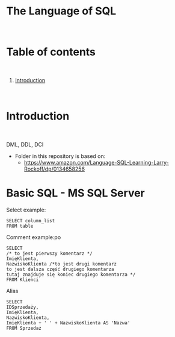# The Language of SQL

<p>&nbsp;</p>

# Table of contents

<p>&nbsp;</p>

1. [Introduction](#Introduction)

<p>&nbsp;</p>

# Introduction

<p>&nbsp;</p>

DML, DDL, DCI

- Folder in this repository is based on:
    - https://www.amazon.com/Language-SQL-Learning-Larry-Rockoff/dp/0134658256


# Basic SQL - MS SQL Server

Select example:

```
SELECT column_list
FROM table

```

Comment example:po

```
SELECT
/* to jest pierwszy komentarz */
ImięKlienta,
NazwiskoKlienta /*to jest drugi komentarz
to jest dalsza część drugiego komentarza
tutaj znajduje się koniec drugiego komentarza */
FROM Klienci
```

Alias

```
SELECT
IDSprzedaży,
ImięKlienta,
NazwiskoKlienta,
ImięKlienta + ' ' + NazwiskoKlienta AS 'Nazwa'
FROM Sprzedaż
```
